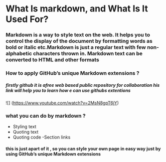 #  What Is markdown, and What Is It Used For?
### Markdown is a way to style text on the web. It helps you to control the display of the document by formatting words as bold or italic etc.Markdown is just a regular text with few non-alphabetic characters thrown in.  Markdown text can be converted to HTML and other formats


### How to apply GitHub’s unique Markdown extensions ?
##### firstly github it is afree web based public repository for collaboration his link will help you to learn how e can use githubs extentions
![] (https://www.youtube.com/watch?v=2MsN8gpT6jY)



### what you can do by markdown ?
 - Styling text
 - Quoting text
 - Quoting code
 -Section links
 #### this is just apart of it , so you can style your own page in easy way just by using GitHub’s unique Markdown extensions
